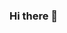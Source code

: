 ### Hi there 👋

<!--
**alejaramos/alejaramos** is a ✨ _special_ ✨ repository because its `README.md` (this file) appears on your GitHub profile.

Here are some ideas to get you started:

/play secret

- 🔭 I’m currently working on Golem XIV
- 🌱 I’m currently learning taildwindCSS and using GPT-3


My name is Ingrid, a recent bootcamp graduate :rocket:.

My general interest revolves around Web Development and now I'm exploring a litlle bit of Machine Learning.


